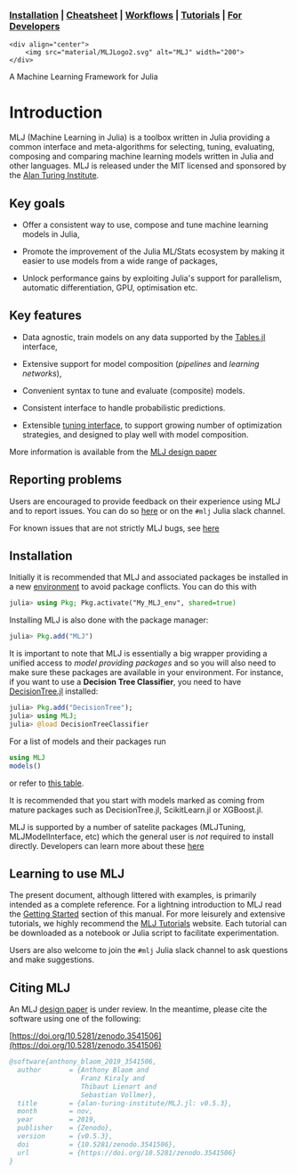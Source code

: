 ### [Installation](@ref) | [Cheatsheet](mlj_cheatsheet.md) | [Workflows](common_mlj_workflows.md) | [Tutorials](https://alan-turing-institute.github.io/MLJTutorials/) | [For Developers](https://github.com/alan-turing-institute/MLJ.jl)

```@raw html
<div align="center">
    <img src="material/MLJLogo2.svg" alt="MLJ" width="200">
</div>
```

A Machine Learning Framework for Julia

# Introduction

MLJ (Machine Learning in Julia) is a toolbox written in Julia
providing a common interface and meta-algorithms for selecting,
tuning, evaluating, composing and comparing machine learning models
written in Julia and other languages.  MLJ is released
under the MIT licensed and sponsored by the [Alan Turing
Institute](https://www.turing.ac.uk/).


## Key goals

* Offer a consistent way to use, compose and tune machine learning
  models in Julia,

* Promote the improvement of the Julia ML/Stats ecosystem by making it
  easier to use models from a wide range of packages,

* Unlock performance gains by exploiting Julia's support for
  parallelism, automatic differentiation, GPU, optimisation etc.


## Key features

* Data agnostic, train models on any data supported by the
  [Tables.jl](https://github.com/JuliaData/Tables.jl) interface,

* Extensive support for model composition (*pipelines* and *learning
  networks*),

* Convenient syntax to tune and evaluate (composite) models.

* Consistent interface to handle probabilistic predictions.

* Extensible [tuning
  interface](https://github.com/alan-turing-institute/MLJTuning.jl),
  to support growing number of optimization strategies, and designed
  to play well with model composition.


More information is available from the [MLJ design paper](https://github.com/alan-turing-institute/MLJ.jl/blob/master/paper/paper.md)


## Reporting problems

Users are encouraged to provide feedback on their experience using MLJ
and to report issues. You can do so
[here](https://github.com/alan-turing-institute/MLJ.jl/issues) or on
the `#mlj` Julia slack channel.

For known issues that are not strictly MLJ bugs, see
[here](https://github.com/alan-turing-institute/MLJ.jl#known-issues)


## Installation

Initially it is recommended that MLJ and associated packages be
installed in a new
[environment](https://julialang.github.io/Pkg.jl/v1/environments/) to
avoid package conflicts. You can do this with

```julia
julia> using Pkg; Pkg.activate("My_MLJ_env", shared=true)
```

Installing MLJ is also done with the package manager:

```julia
julia> Pkg.add("MLJ")
```

It is important to note that MLJ is essentially a big wrapper
providing a unified access to _model providing packages_ and so you
will also need to make sure these packages are available in your
environment.  For instance, if you want to use a **Decision Tree
Classifier**, you need to have
[DecisionTree.jl](https://github.com/bensadeghi/DecisionTree.jl)
installed:

```julia
julia> Pkg.add("DecisionTree");
julia> using MLJ;
julia> @load DecisionTreeClassifier
```

For a list of models and their packages run

```julia
using MLJ
models()
```
or refer to [this table](https://github.com/alan-turing-institute/MLJ.jl#list-of-wrapped-models).

It is recommended that you start with models marked as coming from mature
packages such as DecisionTree.jl, ScikitLearn.jl or XGBoost.jl.

MLJ is supported by a number of satelite packages (MLJTuning,
MLJModelInterface, etc) which the general user is *not* required to
install directly. Developers can learn more about these
[here](https://github.com/alan-turing-institute/MLJ.jl/blob/master/ORGANIZATION.md)


## Learning to use MLJ

The present document, although littered with examples, is primarily
intended as a complete reference. For a lightning introduction to MLJ
read the [Getting Started](@ref) section of this manual. For more
leisurely and extensive tutorials, we highly recommend the [MLJ
Tutorials](https://alan-turing-institute.github.io/MLJTutorials/)
website.  Each tutorial can be downloaded as a notebook or Julia
script to facilitate experimentation.

Users are also welcome to join the `#mlj` Julia slack channel to ask
questions and make suggestions.


## Citing MLJ

An MLJ [design
paper](https://github.com/alan-turing-institute/MLJ.jl/blob/master/paper/paper.md)
is under review. In the meantime, please cite the software using one
of the following:

[https://doi.org/10.5281/zenodo.3541506](https://doi.org/10.5281/zenodo.3541506)

```bibtex
@software{anthony_blaom_2019_3541506,
  author       = {Anthony Blaom and
                  Franz Kiraly and
                  Thibaut Lienart and
                  Sebastian Vollmer},
  title        = {alan-turing-institute/MLJ.jl: v0.5.3},
  month        = nov,
  year         = 2019,
  publisher    = {Zenodo},
  version      = {v0.5.3},
  doi          = {10.5281/zenodo.3541506},
  url          = {https://doi.org/10.5281/zenodo.3541506}
}
```
